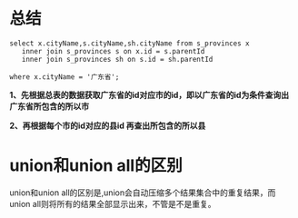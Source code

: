 # 总结 #



    select x.cityName,s.cityName,sh.cityName from s_provinces x
       inner join s_provinces s on x.id = s.parentId
       inner join s_provinces sh on s.id = sh.parentId

    where x.cityName = '广东省';

**1、先根据总表的数据获取广东省的id对应市的id，即以广东省的id为条件查询出广东省所包含的所以市**

**2、再根据每个市的id对应的县id 再查出所包含的所以县**

# union和union all的区别 #

union和union all的区别是,union会自动压缩多个结果集合中的重复结果，而union all则将所有的结果全部显示出来，不管是不是重复。
	

